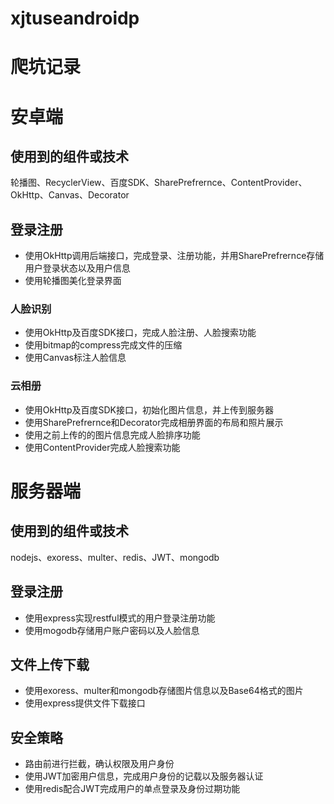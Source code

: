 # xjtuseandroidp

# 爬坑记录


# 安卓端


## 使用到的组件或技术
轮播图、RecyclerView、百度SDK、SharePrefrernce、ContentProvider、OkHttp、Canvas、Decorator	

## 登录注册
- 使用OkHttp调用后端接口，完成登录、注册功能，并用SharePrefrernce存储用户登录状态以及用户信息
- 使用轮播图美化登录界面

### 人脸识别
- 使用OkHttp及百度SDK接口，完成人脸注册、人脸搜索功能
- 使用bitmap的compress完成文件的压缩
- 使用Canvas标注人脸信息

### 云相册
- 使用OkHttp及百度SDK接口，初始化图片信息，并上传到服务器
- 使用SharePrefrernce和Decorator完成相册界面的布局和照片展示
- 使用之前上传的的图片信息完成人脸排序功能
- 使用ContentProvider完成人脸搜索功能

# 服务器端
## 使用到的组件或技术
nodejs、exoress、multer、redis、JWT、mongodb

## 登录注册
- 使用express实现restful模式的用户登录注册功能
- 使用mogodb存储用户账户密码以及人脸信息

## 文件上传下载
- 使用exoress、multer和mongodb存储图片信息以及Base64格式的图片
- 使用express提供文件下载接口

## 安全策略
- 路由前进行拦截，确认权限及用户身份
- 使用JWT加密用户信息，完成用户身份的记载以及服务器认证
- 使用redis配合JWT完成用户的单点登录及身份过期功能

